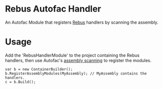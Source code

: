 # Rebus Autofac Handler
An Autofac Module that registers [Rebus](https://github.com/rebus-org/Rebus) handlers by scanning the assembly.

# Usage
Add the 'RebusHandlerModule' to the project containing the Rebus handlers, then use Autofac's [assembly scanning](http://docs.autofac.org/en/latest/register/scanning.html) to register the modules.

    var b = new ContainerBuilder();
    b.RegisterAssemblyModules(MyAssembly); // MyAssembly contains the handlers.
    c = b.Build();
